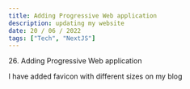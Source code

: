 ```yaml
---
title: Adding Progressive Web application
description: updating my website
date: 20 / 06 / 2022
tags: ["Tech", "NextJS"]
---
```


<p>26. Adding Progressive Web application</p>

<p> 
I have added favicon with different sizes on my blog
</p>
<img src="/Blog/20220620-1.png" alt="">
<img src="/Blog/20220620-2.png" alt="">